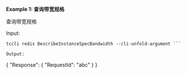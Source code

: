**Example 1: 查询带宽规格**

查询带宽规格

Input: 

```
tccli redis DescribeInstanceSpecBandwidth --cli-unfold-argument ```

Output: 
```
{
    "Response": {
        "RequestId": "abc"
    }
}
```

